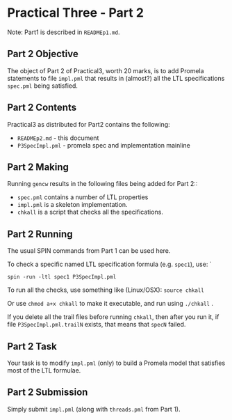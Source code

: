 # Practical Three - Part 2


Note: Part1 is described in `READMEp1.md`.

## Part 2 Objective

The object of Part 2 of Practical3, worth 20 marks,
is to add Promela statements to file `impl.pml`
that results in (almost?) all the LTL specifications `spec.pml` being satisfied.


## Part 2 Contents

Practical3 as distributed for Part2 contains the following:

* `READMEp2.md` - this document
* `P3SpecImpl.pml` - promela spec and implementation mainline
  


## Part 2 Making

Running `gencw` results in the following files being added for Part 2::

* `spec.pml` contains a number of LTL properties
* `impl.pml` is a skeleton implementation.
* `chkall` is a script that checks all the specifications.

## Part 2 Running

The usual SPIN commands from Part 1 can be used here.

To check a specific named LTL specification formula
(e.g. `spec1`), use:
`
```
spin -run -ltl spec1 P3SpecImpl.pml
```

To run all the checks, use something like (Linux/OSX): `source chkall`

Or use `chmod a+x chkall` to make it executable, and run using `./chkall` .

If you delete all the trail files before running `chkall`,
then after you run it, if file `P3SpecImpl.pml.trailN` exists,
that means that `specN` failed.


## Part 2 Task


Your task is to modify `impl.pml` (only) to build a Promela model that satisfies most of the LTL formulae.

## Part 2 Submission

Simply submit `impl.pml` (along with `threads.pml` from Part 1).

